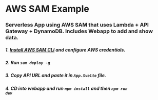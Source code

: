 # AWS SAM Example
### Serverless App using AWS SAM that uses Lambda + API Gateway + DynamoDB. Includes Webapp to add and show data. 

##### 1. [Install AWS SAM CLI](https://docs.aws.amazon.com/serverless-application-model/latest/developerguide/serverless-sam-cli-install.html) and configure AWS credentials.
##### 2. Run <code>sam deploy -g</code>
##### 3. Copy API URL and paste it in <code>App.Svelte</code> file. 
##### 4. CD into webapp and run <code>npm install</code> and then <code>npm run dev</code>

